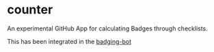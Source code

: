 # counter

An experimental GitHub App for calculating Badges through checklists.

This has been integrated in the [badging-bot](github.com/bistaastha/badging-bot)
